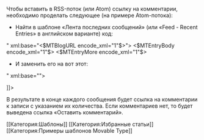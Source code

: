 Чтобы вставить в RSS-поток (или Atom) ссылку на комментарии, необходимо проделать следующее (на примере Atom-потока):

* Найти в шаблоне «Лента последних сообщений» (или «Feed - Recent Entries» в английском варианте) код:

<source lang="xml">
<content type="html" xml:lang="<$MTBlogLanguage ietf="1"$>" xml:base="<$MTBlogURL encode_xml="1"$>">
    <$MTEntryBody encode_xml="1"$>
    <$MTEntryMore encode_xml="1"$>
</content>
</source>

* И заменить его на вот этот:

<source lang="xml">
<content type="html" xml:lang="<mt:BlogLanguage ietf="1" />" xml:base="<mt:BlogURL encode_xml="1" />">
    <![CDATA[
    <mt:EntryBody />
    <mt:EntryMore />
    <p>
        <mt:IfCommentsActive>
        <a href="<mt:EntryPermalink />#comments">
            <mt:EntryCommentCount singular="1 Комментарий" plural="# Комментария" none="Оставить комментарий" />
        </a>
        </mt:IfCommentsActive>
    </p>
    ]]>
</content>
</source>

В результате в конце каждого сообщения будет ссылка на комментарии к записи с указанием их количества. Если комментариев нет, то будет выведена ссылка «Оставить комментарий».

[[Категория:Шаблоны]]
[[Категория:Избранные статьи]]
[[Категория:Примеры шаблонов Movable Type]]


